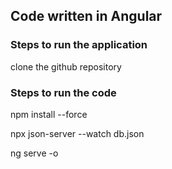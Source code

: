 ## Code written in Angular
### Steps to run the application
clone the github repository

### Steps to run the code
npm install --force

npx json-server --watch db.json

ng serve -o
